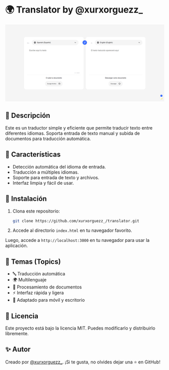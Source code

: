 # 🌍 Translator by @xurxorguezz_

![Translator Screenshot](./images/translatorbyxurxorguezz.png)

## 📖 Descripción
Este es un traductor simple y eficiente que permite traducir texto entre diferentes idiomas. Soporta entrada de texto manual y subida de documentos para traducción automática.

## 🚀 Características
- Detección automática del idioma de entrada.
- Traducción a múltiples idiomas.
- Soporte para entrada de texto y archivos.
- Interfaz limpia y fácil de usar.

## 📂 Instalación
1. Clona este repositorio:
   ```bash
   git clone https://github.com/xurxorguezz_/translator.git
   ```
2. Accede al directorio `index.html` en tu navegador favorito.


Luego, accede a `http://localhost:3000` en tu navegador para usar la aplicación.

## 📌 Temas (Topics)
- 🔤 Traducción automática
- 🌍 Multilenguaje
- 📄 Procesamiento de documentos
- ⚡ Interfaz rápida y ligera
- 📱 Adaptado para móvil y escritorio

## 📜 Licencia
Este proyecto está bajo la licencia MIT. Puedes modificarlo y distribuirlo libremente.

## ✨ Autor
Creado por [@xurxorguezz_](https://github.com/xurxorguezz_). ¡Si te gusta, no olvides dejar una ⭐ en GitHub!
